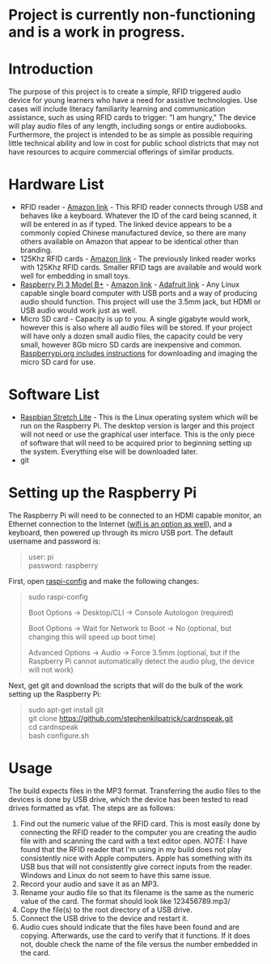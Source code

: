 # Project is currently non-functioning and is a work in progress.

# Introduction
The purpose of this project is to create a simple, RFID triggered audio device for young learners who have a need for assistive technologies. Use cases will include literacy familiarity learning and communication assistance, such as using RFID cards to trigger: "I am hungry," The device will play audio files of any length, including songs or entire audiobooks. Furthermore, the project is intended to be as simple as possible requiring little technical ability and low in cost for public school districts that may not have resources to acquire commercial offerings of similar products.

# Hardware List
* RFID reader - [Amazon link](https://www.amazon.com/gp/product/B07B7H6CQ2/ref=ppx_yo_dt_b_asin_title_o03__o00_s00?ie=UTF8&psc=1) - This RFID reader connects through USB and behaves like a keyboard. Whatever the ID of the card being scanned, it will be entered in as if typed. The linked device appears to be a commonly copied Chinese manufactured device, so there are many others available on Amazon that appear to be identical other than branding.
* 125Khz RFID cards - [Amazon link](https://www.amazon.com/gp/product/B01M1L7NHI/ref=ppx_yo_dt_b_asin_title_o02__o00_s00?ie=UTF8&psc=1) - The previously linked reader works with 125Khz RFID cards. Smaller RFID tags are available and would work well for embedding in small toys.
* [Raspberry Pi 3 Model B+](https://www.raspberrypi.org/products/raspberry-pi-3-model-b-plus/) - [Amazon link](https://www.amazon.com/Raspberry-Pi-RASPBERRYPI3-MODB-1GB-Model-Motherboard/dp/B01CD5VC92/ref=sr_1_4/130-2520141-0674123?ie=UTF8&qid=1549577301&sr=8-4&keywords=raspberry+pi+3+model) - [Adafruit link](https://www.adafruit.com/product/3775) - Any Linux capable single board computer  with USB ports and a way of producing audio should function. This project will use the 3.5mm jack, but HDMI or USB audio would work just as well.
* Micro SD card - Capacity is up to you. A single gigabyte would work, however this is also where all audio files will be stored. If your project will have only a dozen small audio files, the capacity could be very small, however 8Gb micro SD cards are inexpensive and common. [Raspberrypi.org includes instructions](https://www.raspberrypi.org/documentation/installation/installing-images/) for downloading and imaging the micro SD card for use.

# Software List
* [Raspbian Stretch Lite](https://www.raspberrypi.org/downloads/raspbian/) - This is the Linux operating system which will be run on the Raspberry Pi. The desktop version is larger and this project will not need or use the graphical user interface. This is the only piece of software that will need to be acquired prior to beginning setting up the system. Everything else will be downloaded later.
* git

# Setting up the Raspberry Pi
The Raspberry Pi will need to be connected to an HDMI capable monitor, an Ethernet connection to the Internet ([wifi is an option as well](https://www.raspberrypi.org/documentation/configuration/wireless/wireless-cli.md)), and a keyboard, then powered up through its micro USB port. The default username and password is:

> user: pi         
> password: raspberry

First, open [raspi-config](https://www.raspberrypi.org/documentation/configuration/raspi-config.md) and make the following changes:

> sudo raspi-config    
>    
> Boot Options -> Desktop/CLI -> Console Autologon (required)    
>     
> Boot Options -> Wait for Network to Boot -> No (optional, but changing this will speed up boot time)    
>       
> Advanced Options -> Audio -> Force 3.5mm (optional, but if the Raspberry Pi cannot automatically detect the audio plug, the device will not work)   

Next, get git and download the scripts that will do the bulk of the work setting up the Raspberry Pi:

> sudo apt-get install git  
> git clone https://github.com/stephenkilpatrick/cardnspeak.git   
> cd cardnspeak    
> bash configure.sh

# Usage
The build expects files in the MP3 format. Transferring the audio files to the devices is done by USB drive, which the device has been tested to read drives formatted as vfat. The steps are as follows:

1. Find out the numeric value of the RFID card. This is most easily done by connecting the RFID reader to the computer you are creating the audio file with and scanning the card with a text editor open. *NOTE:* I have found that the RFID reader that I'm using in my build does not play consistently nice with Apple computers. Apple has something with its USB bus that will not consistently give correct inputs from the reader. Windows and Linux do not seem to have this same issue.
2. Record your audio and save it as an MP3.
3. Rename your audio file so that its filename is the same as the numeric value of the card. The format should look like 123456789.mp3/
4. Copy the file(s) to the root directory of a USB drive.
5. Connect the USB drive to the device and restart it.
6. Audio cues should indicate that the files have been found and are copying. Afterwards, use the card to verify that it functions. If it does not, double check the name of the file versus the number embedded in the card.
